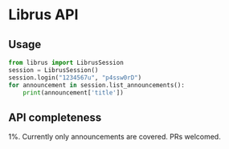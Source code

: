 # Librus API

## Usage

```python
from librus import LibrusSession 
session = LibrusSession()
session.login("1234567u", "p4ssw0rD")
for announcement in session.list_announcements():
    print(announcement['title'])
```

## API completeness

1%. Currently only announcements are covered. PRs welcomed. 
